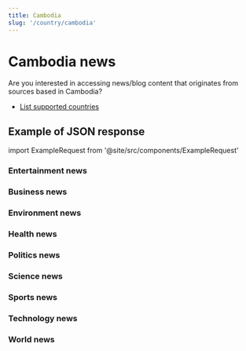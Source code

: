```yaml
---
title: Cambodia
slug: '/country/cambodia'
---
```


# Cambodia news

Are you interested in accessing news/blog content that originates from sources based in Cambodia?

- [List supported countries](/get-articles/countries)

## Example of JSON response

import ExampleRequest from '@site/src/components/ExampleRequest'

### Entertainment news
<ExampleRequest url="https://api.apitube.io/v1/news/articles-demo?limit=2&category=news/Arts_and_Entertainment&country=kh"></ExampleRequest>

### Business news
<ExampleRequest url="https://api.apitube.io/v1/news/articles-demo?limit=2&category=news/Business&country=kh"></ExampleRequest>

### Environment news
<ExampleRequest url="https://api.apitube.io/v1/news/articles-demo?limit=2&category=news/Environment&country=kh"></ExampleRequest>

### Health news
<ExampleRequest url="https://api.apitube.io/v1/news/articles-demo?limit=2&category=news/Health&country=kh"></ExampleRequest>

### Politics news
<ExampleRequest url="https://api.apitube.io/v1/news/articles-demo?limit=2&category=news/Politics&country=kh"></ExampleRequest>

### Science news
<ExampleRequest url="https://api.apitube.io/v1/news/articles-demo?limit=2&category=news/Science&country=kh"></ExampleRequest>

### Sports news
<ExampleRequest url="https://api.apitube.io/v1/news/articles-demo?limit=2&category=news/Sports&country=kh"></ExampleRequest>

### Technology news
<ExampleRequest url="https://api.apitube.io/v1/news/articles-demo?limit=2&category=news/Technology&country=kh"></ExampleRequest>

### World news
<ExampleRequest url="https://api.apitube.io/v1/news/articles-demo?limit=2&category=news/World&country=kh"></ExampleRequest>

